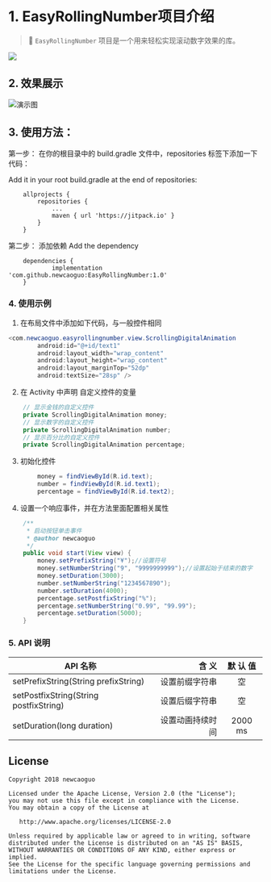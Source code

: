 # 1. EasyRollingNumber项目介绍
 > 🍎 `EasyRollingNumber` 项目是一个用来轻松实现滚动数字效果的库。


[![](https://jitpack.io/v/newcaoguo/EasyRollingNumber.svg)](https://jitpack.io/#newcaoguo/EasyRollingNumber)

## 2. 效果展示

![演示图](https://github.com/newcaoguo/EasyRollingNumber/blob/master/EasyRollingNumber.gif)

## 3. 使用方法：

第一步：
在你的根目录中的  build.gradle 文件中，repositories 标签下添加一下代码：

Add it in your root build.gradle at the end of repositories:


```
	allprojects {
		repositories {
			...
			maven { url 'https://jitpack.io' }
		}
	}

```

第二步：
添加依赖
 Add the dependency

```
	dependencies {
	        implementation 'com.github.newcaoguo:EasyRollingNumber:1.0'
	}

```

### 4. 使用示例
1) 在布局文件中添加如下代码，与一般控件相同
```java
<com.newcaoguo.easyrollingnumber.view.ScrollingDigitalAnimation
        android:id="@+id/text1"
        android:layout_width="wrap_content"
        android:layout_height="wrap_content"
        android:layout_marginTop="52dp"
        android:textSize="28sp" />
```
2) 在 Activity 中声明 自定义控件的变量
```java
    // 显示金钱的自定义控件
    private ScrollingDigitalAnimation money;    
    // 显示数字的自定义控件
    private ScrollingDigitalAnimation number;  
    // 显示百分比的自定义控件
    private ScrollingDigitalAnimation percentage; 
```
3) 初始化控件
```java
        money = findViewById(R.id.text);
        number = findViewById(R.id.text1);
        percentage = findViewById(R.id.text2);
```

4) 设置一个响应事件，并在方法里面配置相关属性
```java
    /**
     * 启动按钮单击事件
     * @author newcaoguo
     */
    public void start(View view) {
        money.setPrefixString("¥");//设置符号
        money.setNumberString("9", "9999999999");//设置起始于结束的数字
        money.setDuration(3000);
        number.setNumberString("1234567890");
        number.setDuration(4000);
        percentage.setPostfixString("%");
        percentage.setNumberString("0.99", "99.99");
        percentage.setDuration(5000);
    }
```


### 5. API 说明

| API 名称        | 含 义   |  默 认 值  |
| --------   | -----:  | :----:  |
| setPrefixString(String prefixString)    | 设置前缀字符串 |   空     |
| setPostfixString(String postfixString)        |   设置后缀字符串  |   空   |
| setDuration(long duration)        |    设置动画持续时间    |  2000 ms  |

## License
```text
Copyright 2018 newcaoguo

Licensed under the Apache License, Version 2.0 (the "License");
you may not use this file except in compliance with the License.
You may obtain a copy of the License at

   http://www.apache.org/licenses/LICENSE-2.0

Unless required by applicable law or agreed to in writing, software
distributed under the License is distributed on an "AS IS" BASIS,
WITHOUT WARRANTIES OR CONDITIONS OF ANY KIND, either express or implied.
See the License for the specific language governing permissions and
limitations under the License.
```
